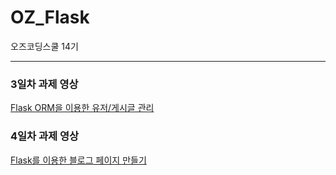 # OZ_Flask
오즈코딩스쿨 14기 


<hr>

<h3> 3일차 과제 영상 </h3>
<a href="https://youtu.be/sCg7PWbmuJw">Flask ORM을 이용한 유저/게시글 관리</a>

<h3> 4일차 과제 영상 </h3>
<a href="https://youtu.be/qnEvNmUbeSs">Flask를 이용한 블로그 페이지 만들기</a>


